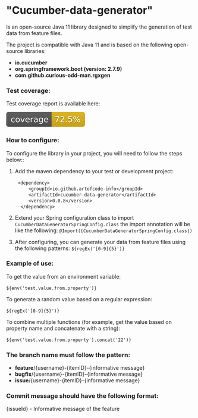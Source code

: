 # "Cucumber-data-generator" 
Is an open-source Java 11 library designed to simplify the generation of test data from feature files.

The project is compatible with Java 11 and is based on the following open-source libraries:

* **io.cucumber**
* **org.springframework.boot (version: 2.7.9)**
* **com.github.curious-odd-man.rgxgen**

### Test coverage:
Test coverage report is available here:

![test coverage](.github/badges/jacoco.svg)

### How to configure:

To configure the library in your project, you will need to follow the steps below::

1. Add the maven dependency to your test or development project:

        <dependency>
            <groupId>io.github.artofcode-info</groupId>
            <artifactId>cucumber-data-generator</artifactId>
            <version>0.0.8</version>
         </dependency>

2. Extend your Spring configuration class to import
   `CucumberDataGeneratorSpringConfig.class` the import annotation will be like the following:
   `@Import({CucumberDataGeneratorSpringConfig.class})`

3. After configuring, you can generate your data from feature files using the following patterns: `${regEx('[0-9]{5}')} `

### Example of use:

To get the value from an environment variable:

    ${env('test.value.from.property')}

To generate a random value based on a regular expression:

    ${regEx('[0-9]{5}')}

To combine multiple functions (for example, get the value based on property name and concatenate with a string):

    ${env('test.value.from.property').concat('22')}

### The branch name must follow the pattern:

* **feature**/{username}-{itemID}-{informative message}
* **bugfix**/{username}-{itemID}-{informative message}
* **issue**/{username}-{itemID}-{informative message}

### Commit message should have the following format:

{issueId} - Informative message of the feature
